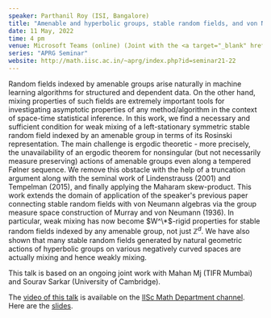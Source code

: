 ```yaml
---
speaker: Parthanil Roy (ISI, Bangalore)
title: "Amenable and hyperbolic groups, stable random fields, and von Neumann algebras"
date: 11 May, 2022
time: 4 pm
venue: Microsoft Teams (online) (Joint with the <a target="_blank" href="http://math.iisc.ac.in/geometry-topology-seminar.html">Geometry & Topology Seminar</a>)
series: "APRG Seminar"
website: http://math.iisc.ac.in/~aprg/index.php?id=seminar21-22
---
```


Random fields indexed by amenable groups arise naturally in machine learning algorithms for structured and dependent data.
On the other hand, mixing properties of such fields are extremely important tools for investigating asymptotic properties
of any method/algorithm in the context of space-time statistical inference. In this work, we find a necessary and sufficient
condition for weak mixing of a left-stationary symmetric stable random field indexed by an amenable group in terms of its
Rosinski representation. The main challenge is ergodic theoretic - more precisely, the unavailability of an ergodic theorem
for nonsingular (but not necessarily measure preserving) actions of amenable groups even along a tempered Følner sequence.
We remove this obstacle with the help of a truncation argument along with the seminal work of Lindenstrauss (2001) and
Tempelman (2015), and finally applying the Maharam skew-product. This work extends the domain of application of the speaker's
previous paper connecting stable random fields with von Neumann algebras via the group measure space construction of Murray
and von Neumann (1936). In particular, weak mixing has now become $W^\*$-rigid properties for stable random fields indexed
by any amenable group, not just $\mathbb{Z}^d$. We have also shown that many stable random fields generated by natural
geometric actions of hyperbolic groups on various negatively curved spaces are actually mixing and hence weakly mixing.

This talk is based on an ongoing joint work with Mahan Mj (TIFR Mumbai) and Sourav Sarkar (University of Cambridge).

The [video of this talk](https://www.youtube.com/watch?v=W3ErQXKKddU&list=PLQXtaLhI1-1qxOEykh-1WOFkYuIzEE-ev) is available
on the [IISc Math Department channel](https://www.youtube.com/channel/UCR5Igvq9HScQKlPr-0coSIg/playlists). Here are the [slides](http://www.math.iisc.ac.in/~aprg/slides/2022-05-11-Parthanil-Roy-slides.pdf).
